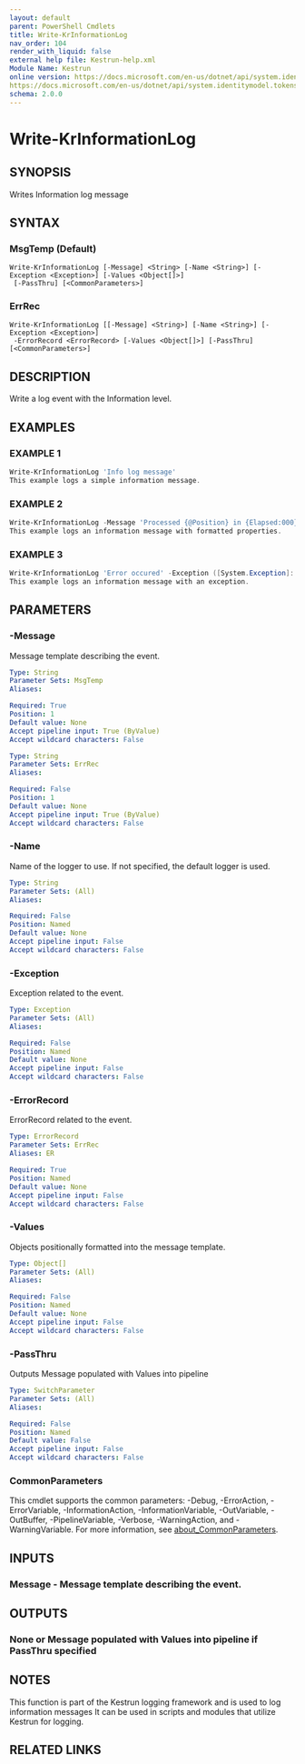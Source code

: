 ```yaml
---
layout: default
parent: PowerShell Cmdlets
title: Write-KrInformationLog
nav_order: 104
render_with_liquid: false
external help file: Kestrun-help.xml
Module Name: Kestrun
online version: https://docs.microsoft.com/en-us/dotnet/api/system.identitymodel.tokens.jwt.jwtsecuritytoken?view=azure-dotnet
https://docs.microsoft.com/en-us/dotnet/api/system.identitymodel.tokens.jwt.jwtsecuritytokenhandler?view=azure-dotnet
schema: 2.0.0
---
```


# Write-KrInformationLog

## SYNOPSIS
Writes Information log message

## SYNTAX

### MsgTemp (Default)
```
Write-KrInformationLog [-Message] <String> [-Name <String>] [-Exception <Exception>] [-Values <Object[]>]
 [-PassThru] [<CommonParameters>]
```

### ErrRec
```
Write-KrInformationLog [[-Message] <String>] [-Name <String>] [-Exception <Exception>]
 -ErrorRecord <ErrorRecord> [-Values <Object[]>] [-PassThru] [<CommonParameters>]
```

## DESCRIPTION
Write a log event with the Information level.

## EXAMPLES

### EXAMPLE 1
```powershell
Write-KrInformationLog 'Info log message'
This example logs a simple information message.
```

### EXAMPLE 2
```powershell
Write-KrInformationLog -Message 'Processed {@Position} in {Elapsed:000} ms.' -Values $position, $elapsedMs
This example logs an information message with formatted properties.
```

### EXAMPLE 3
```powershell
Write-KrInformationLog 'Error occured' -Exception ([System.Exception]::new('Some exception'))
This example logs an information message with an exception.
```

## PARAMETERS

### -Message
Message template describing the event.

```yaml
Type: String
Parameter Sets: MsgTemp
Aliases:

Required: True
Position: 1
Default value: None
Accept pipeline input: True (ByValue)
Accept wildcard characters: False
```

```yaml
Type: String
Parameter Sets: ErrRec
Aliases:

Required: False
Position: 1
Default value: None
Accept pipeline input: True (ByValue)
Accept wildcard characters: False
```

### -Name
Name of the logger to use.
If not specified, the default logger is used.

```yaml
Type: String
Parameter Sets: (All)
Aliases:

Required: False
Position: Named
Default value: None
Accept pipeline input: False
Accept wildcard characters: False
```

### -Exception
Exception related to the event.

```yaml
Type: Exception
Parameter Sets: (All)
Aliases:

Required: False
Position: Named
Default value: None
Accept pipeline input: False
Accept wildcard characters: False
```

### -ErrorRecord
ErrorRecord related to the event.

```yaml
Type: ErrorRecord
Parameter Sets: ErrRec
Aliases: ER

Required: True
Position: Named
Default value: None
Accept pipeline input: False
Accept wildcard characters: False
```

### -Values
Objects positionally formatted into the message template.

```yaml
Type: Object[]
Parameter Sets: (All)
Aliases:

Required: False
Position: Named
Default value: None
Accept pipeline input: False
Accept wildcard characters: False
```

### -PassThru
Outputs Message populated with Values into pipeline

```yaml
Type: SwitchParameter
Parameter Sets: (All)
Aliases:

Required: False
Position: Named
Default value: False
Accept pipeline input: False
Accept wildcard characters: False
```

### CommonParameters
This cmdlet supports the common parameters: -Debug, -ErrorAction, -ErrorVariable, -InformationAction, -InformationVariable, -OutVariable, -OutBuffer, -PipelineVariable, -Verbose, -WarningAction, and -WarningVariable. For more information, see [about_CommonParameters](http://go.microsoft.com/fwlink/?LinkID=113216).

## INPUTS

### Message - Message template describing the event.
## OUTPUTS

### None or Message populated with Values into pipeline if PassThru specified
## NOTES
This function is part of the Kestrun logging framework and is used to log information messages
It can be used in scripts and modules that utilize Kestrun for logging.

## RELATED LINKS
